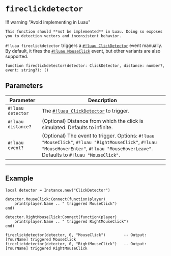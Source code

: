 # `fireclickdetector`

!!! warning "Avoid implementing in Luau"

    This function should **not be implemented** in Luau. Doing so exposes you to detection vectors and inconsistent behavior.

`#!luau fireclickdetector` triggers a [`#!luau ClickDetector`](https://create.roblox.com/docs/reference/engine/classes/ClickDetector) event manually. By default, it fires the [`#!luau MouseClick`](https://create.roblox.com/docs/reference/engine/classes/ClickDetector#MouseClick) event, but other variants are also supported.

```luau
function fireclickdetector(detector: ClickDetector, distance: number?, event: string?): ()
```

## Parameters

| Parameter        | Description                                                                 |
|------------------|-----------------------------------------------------------------------------|
| `#!luau detector`  | The [`#!luau ClickDetector`](https://create.roblox.com/docs/reference/engine/classes/ClickDetector) to trigger.       |
| `#!luau distance?` | (Optional) Distance from which the click is simulated. Defaults to infinite. |
| `#!luau event?`    | (Optional) The event to trigger. Options: `#!luau "MouseClick"`, `#!luau "RightMouseClick"`, `#!luau "MouseHoverEnter"`, `#!luau "MouseHoverLeave"`. Defaults to `#!luau "MouseClick"`. |

---

## Example

```luau title="Firing different ClickDetector events" linenums="1"
local detector = Instance.new("ClickDetector")

detector.MouseClick:Connect(function(player)
    print(player.Name .. " triggered MouseClick")
end)

detector.RightMouseClick:Connect(function(player)
    print(player.Name .. " triggered RightMouseClick")
end)

fireclickdetector(detector, 0, "MouseClick")        -- Output: [YourName] triggered MouseClick
fireclickdetector(detector, 0, "RightMouseClick")   -- Output: [YourName] triggered RightMouseClick
```
